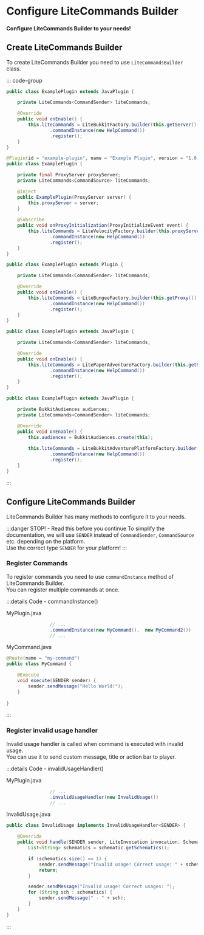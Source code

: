 # Configure LiteCommands Builder
#### Configure LiteCommands Builder to your needs!

## Create LiteCommands Builder

To create LiteCommands Builder you need to use `LiteCommandsBuilder` class.

::: code-group
```java [Bukkit]
public class ExamplePlugin extends JavaPlugin {

    private LiteCommands<CommandSender> liteCommands;

    @Override
    public void onEnable() {
        this.liteCommands = LiteBukkitFactory.builder(this.getServer(), "example-plugin")
                .commandInstance(new HelpCommand())
                .register();
    }
}
```

```java [Velocity]
@Plugin(id = "example-plugin", name = "Example Plugin", version = "1.0.0")
public class ExamplePlugin {

    private final ProxyServer proxyServer;
    private LiteCommands<CommandSource> liteCommands;

    @Inject
    public ExamplePlugin(ProxyServer server) {
        this.proxyServer = server;
    }
    
    @Subscribe
    public void onProxyInitialization(ProxyInitializeEvent event) {
        this.liteCommands = LiteVelocityFactory.builder(this.proxyServer)
                .commandInstance(new HelpCommand())
                .register();
    }
}
```

```java [Bungee]
public class ExamplePlugin extends Plugin {

    private LiteCommands<CommandSender> liteCommands;

    @Override
    public void onEnable() {
        this.liteCommands = LiteBungeeFactory.builder(this.getProxy())
                .commandInstance(new HelpCommand())
                .register();
    }
}
```

```java [PaperMc]
public class ExamplePlugin extends JavaPlugin {

    private LiteCommands<CommandSender> liteCommands;

    @Override
    public void onEnable() {
        this.liteCommands = LitePaperAdventureFactory.builder(this.getServer(), "example-plugin")
                .commandInstance(new HelpCommand())
                .register();
    }
}
```


```java [Bukkit Adventure Platform]
public class ExamplePlugin extends JavaPlugin {

    private BukkitAudiences audiences;
    private LiteCommands<CommandSender> liteCommands;

    @Override
    public void onEnable() {
        this.audiences = BukkitAudiences.create(this);
    
        this.liteCommands = LiteBukkitAdventurePlatformFactory.builder(this.getServer(), "example-plugin", this.audiences)
                .commandInstance(new HelpCommand())
                .register();
    }
}
```
:::

## Configure LiteCommands Builder
LiteCommands Builder has many methods to configure it to your needs.

:::danger STOP! - Read this before you continue
To simplify the documentation, we will use `SENDER` instead of `CommandSender`, `CommandSource` etc. depending on the platform.  
Use the correct type `SENDER` for your platform!
:::




### Register Commands

To register commands you need to use `commandInstance` method of LiteCommands Builder.<br>
You can register multiple commands at once.

:::details Code - commandInstance()

MyPlugin.java

```java <span class='file'>Plugin.java (builder)</span>
                // ...
                .commandInstance(new MyCommand(),  new MyCommand2())
                // ...
```

MyCommand.java

```java <span class='file'>MyCommand.java</span>
@Route(name = "my-command")
public class MyCommand {

    @Execute
    void execute(SENDER sender) {
        sender.sendMessage("Hello World!");
    }
    
}
```

:::



### Register invalid usage handler
Invalid usage handler is called when command is executed with invalid usage.  <br>
You can use it to send custom message, title or action bar to player.

:::details Code - invalidUsageHandler()

MyPlugin.java

```java <span class='file'>Plugin.java</span>
                // ...
                .invalidUsageHandler(new InvalidUsage())
                // ...
```

InvalidUsage.java

```java <span class='file'>InvalidUsage.java</span>
public class InvalidUsage implements InvalidUsageHandler<SENDER> {

    @Override
    public void handle(SENDER sender, LiteInvocation invocation, Schematic schematic) {
        List<String> schematics = schematic.getSchematics();

        if (schematics.size() == 1) {
            sender.sendMessage("Invalid usage! Correct usage: " + schematics.get(0));
            return;
        }

        sender.sendMessage("Invalid usage! Correct usages: ");
        for (String sch : schematics) {
            sender.sendMessage(" - " + sch);
        }
    }
}
```

:::
